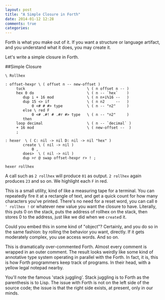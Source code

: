 ```yaml
---
layout: post
title: "A Simple Closure in Forth"
date: 2014-01-12 12:28
comments: true
categories: 
--- 
```

 
Forth is what you make out of it. If you want a structure or language artifact, and you understand what it does, you may create it.

Let's write a simple closure in Forth.

##Simple Closure 
 
```
\ Rollhex

: offset-hexpr \ ( offset n -- new-offset )
	 tuck                            \ ( n offset n -- )
	 hex 0 do                        \ ( n -- `hex`    )
	 	dup i + 16 mod               \ ( n n+i%16 --   )
	 	dup 15 <> if                 \ ( n n2     --   )
	 		0 <# # #> type           \ ( n -- "n2"     )
	 	else \ red F
	 		0 <# .#! # .#r #> type 	 \ ( n -- "n2"     )
	 	then
	 loop decimal					 \ ( n -- `decimal` ) 
	 + 16 mod						 \ ( new-offset --  )
	 ;

: hexer  \ ( C: nil -> nil D: nil -> nil "hex" )
	 	create \ ( nil -> nil )
	 		0 ,
	 	does>  \ ( nil -> nil )
	 	dup >r @ swap offset-hexpr r> ! ;

hexer rollhex 
```
  
 A call such as `2 rollhex` will produce `01` as output. `2 rollhex` again produces `23` and so on. We highlight each `F` in red. 

 This is a small utility, kind of like a measuring tape for a terminal. You can repeatedly fire it at a rectangle of text, and get a quick count for how many characters you've printed. There's no need for a reset word, you can call ` 0 ' rollhex ! ` or whatever new value you want the closure to have. Literally, this puts 0 on the stack, puts the address of rollhex on the stack, then stores 0 to the address, just like we did when we `create`d it.

 Could you embed this in some kind of "object"? Certainly, and you do so in the same fashion: by rolling the behavior you want, directly. If it gets moderately complex, you use access words. And so on. 

 This is dramatically over-commented Forth. Almost every comment is wrapped in an outer comment. The result looks weirdly like some kind of annotative type system operating in parallel with the Forth. In fact, it is, this is how Forth programmers keep track of programs. In their head, with a yellow legal notepad nearby. 

 You'll note the famous 'stack juggling'. Stack juggling is to Forth as the parenthesis is to Lisp. The issue with Forth is not on the left side of the source code; the issue is that the right side exists, at present, only in our minds. 